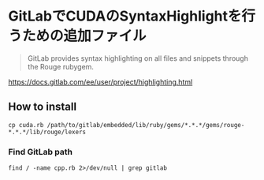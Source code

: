 # GitLabでCUDAのSyntaxHighlightを行うための追加ファイル

> GitLab provides syntax highlighting on all files and snippets through the Rouge rubygem.

https://docs.gitlab.com/ee/user/project/highlighting.html

## How to install

```
cp cuda.rb /path/to/gitlab/embedded/lib/ruby/gems/*.*.*/gems/rouge-*.*.*/lib/rouge/lexers
```

### Find GitLab path
```
find / -name cpp.rb 2>/dev/null | grep gitlab
```
